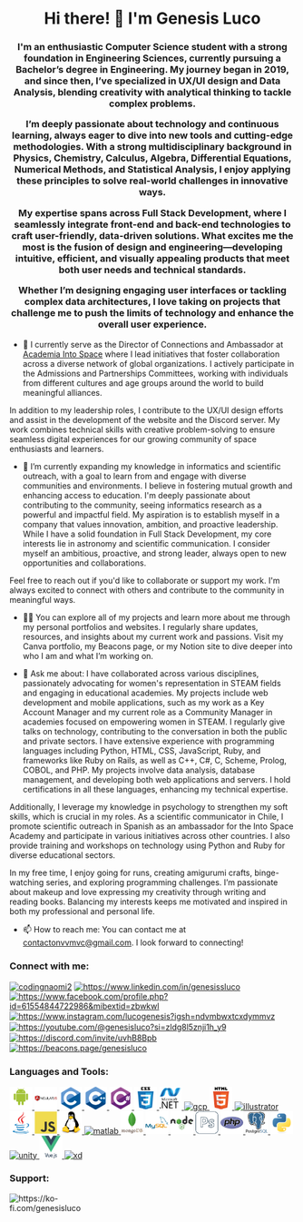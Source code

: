 <h1 align="center">Hi there! 👋 I'm Genesis Luco</h1>
<h3 align="center">I'm an enthusiastic Computer Science student with a strong foundation in Engineering Sciences, currently pursuing a Bachelor’s degree in Engineering. My journey began in 2019, and since then, I’ve specialized in UX/UI design and Data Analysis, blending creativity with analytical thinking to tackle complex problems.
  
I’m deeply passionate about technology and continuous learning, always eager to dive into new tools and cutting-edge methodologies. With a strong multidisciplinary background in Physics, Chemistry, Calculus, Algebra, Differential Equations, Numerical Methods, and Statistical Analysis, I enjoy applying these principles to solve real-world challenges in innovative ways.

My expertise spans across Full Stack Development, where I seamlessly integrate front-end and back-end technologies to craft user-friendly, data-driven solutions. What excites me the most is the fusion of design and engineering—developing intuitive, efficient, and visually appealing products that meet both user needs and technical standards.

Whether I’m designing engaging user interfaces or tackling complex data architectures, I love taking on projects that challenge me to push the limits of technology and enhance the overall user experience.
</h3>

- 🔭 I currently serve as the Director of Connections and Ambassador at [Academia Into Space](https://academiaintospace.wixsite.com/academia-into-space) where I lead initiatives that foster collaboration across a diverse network of global organizations. I actively participate in the Admissions and Partnerships Committees, working with individuals from different cultures and age groups around the world to build meaningful alliances.

In addition to my leadership roles, I contribute to the UX/UI design efforts and assist in the development of the website and the Discord server. My work combines technical skills with creative problem-solving to ensure seamless digital experiences for our growing community of space enthusiasts and learners.

- 🌱 I’m currently expanding my knowledge in informatics and scientific outreach, with a goal to learn from and engage with diverse communities and environments. I believe in fostering mutual growth and enhancing access to education. I'm deeply passionate about contributing to the community, seeing informatics research as a powerful and impactful field.
My aspiration is to establish myself in a company that values innovation, ambition, and proactive leadership. While I have a solid foundation in Full Stack Development, my core interests lie in astronomy and scientific communication. I consider myself an ambitious, proactive, and strong leader, always open to new opportunities and collaborations.

Feel free to reach out if you'd like to collaborate or support my work. I'm always excited to connect with others and contribute to the community in meaningful ways.


- 👨‍💻 You can explore all of my projects and learn more about me through my personal portfolios and websites. I regularly share updates, resources, and insights about my current work and passions. Visit my Canva portfolio, my Beacons page, or my Notion site to dive deeper into who I am and what I’m working on.

- 💬 Ask me about: I have collaborated across various disciplines, passionately advocating for women's representation in STEAM fields and engaging in educational academies. My projects include web development and mobile applications, such as my work as a Key Account Manager and my current role as a Community Manager in academies focused on empowering women in STEAM. I regularly give talks on technology, contributing to the conversation in both the public and private sectors.
I have extensive experience with programming languages including Python, HTML, CSS, JavaScript, Ruby, and frameworks like Ruby on Rails, as well as C++, C#, C, Scheme, Prolog, COBOL, and PHP. My projects involve data analysis, database management, and developing both web applications and servers. I hold certifications in all these languages, enhancing my technical expertise.

Additionally, I leverage my knowledge in psychology to strengthen my soft skills, which is crucial in my roles. As a scientific communicator in Chile, I promote scientific outreach in Spanish as an ambassador for the Into Space Academy and participate in various initiatives across other countries. I also provide training and workshops on technology using Python and Ruby for diverse educational sectors.

In my free time, I enjoy going for runs, creating amigurumi crafts, binge-watching series, and exploring programming challenges. I’m passionate about makeup and love expressing my creativity through writing and reading books. Balancing my interests keeps me motivated and inspired in both my professional and personal life.

- 📫 How to reach me: You can contact me at contactonvvmvc@gmail.com. I look forward to connecting!

<h3 align="left">Connect with me:</h3>
<p align="left">
<a href="https://twitter.com/codingnaomi2" target="blank"><img align="center" src="https://raw.githubusercontent.com/rahuldkjain/github-profile-readme-generator/master/src/images/icons/Social/twitter.svg" alt="codingnaomi2" height="30" width="40" /></a>
<a href="https://linkedin.com/in/https://www.linkedin.com/in/genesissluco" target="blank"><img align="center" src="https://raw.githubusercontent.com/rahuldkjain/github-profile-readme-generator/master/src/images/icons/Social/linked-in-alt.svg" alt="https://www.linkedin.com/in/genesissluco" height="30" width="40" /></a>
<a href="https://fb.com/https://www.facebook.com/profile.php?id=61554844722986&mibextid=zbwkwl" target="blank"><img align="center" src="https://raw.githubusercontent.com/rahuldkjain/github-profile-readme-generator/master/src/images/icons/Social/facebook.svg" alt="https://www.facebook.com/profile.php?id=61554844722986&mibextid=zbwkwl" height="30" width="40" /></a>
<a href="https://instagram.com/https://www.instagram.com/lucogenesis?igsh=ndvmbwxtcxdymmvz" target="blank"><img align="center" src="https://raw.githubusercontent.com/rahuldkjain/github-profile-readme-generator/master/src/images/icons/Social/instagram.svg" alt="https://www.instagram.com/lucogenesis?igsh=ndvmbwxtcxdymmvz" height="30" width="40" /></a>
<a href="https://www.youtube.com/c/https://youtube.com/@genesisluco?si=zldg8l5znji1h_y9" target="blank"><img align="center" src="https://raw.githubusercontent.com/rahuldkjain/github-profile-readme-generator/master/src/images/icons/Social/youtube.svg" alt="https://youtube.com/@genesisluco?si=zldg8l5znji1h_y9" height="30" width="40" /></a>
<a href="https://discord.gg/https://discord.com/invite/uvhB8Bpb" target="blank"><img align="center" src="https://raw.githubusercontent.com/rahuldkjain/github-profile-readme-generator/master/src/images/icons/Social/discord.svg" alt="https://discord.com/invite/uvhB8Bpb" height="30" width="40" /></a>
<a href="/https://beacons.page/genesisluco" target="blank"><img align="center" src="https://raw.githubusercontent.com/rahuldkjain/github-profile-readme-generator/master/src/images/icons/Social/rss.svg" alt="https://beacons.page/genesisluco" height="30" width="40" /></a>
</p>

<h3 align="left">Languages and Tools:</h3>
<p align="left"> <a href="https://developer.android.com" target="_blank" rel="noreferrer"> <img src="https://raw.githubusercontent.com/devicons/devicon/master/icons/android/android-original-wordmark.svg" alt="android" width="40" height="40"/> </a> <a href="https://angular.io" target="_blank" rel="noreferrer"> <img src="https://raw.githubusercontent.com/devicons/devicon/master/icons/angularjs/angularjs-original-wordmark.svg" alt="angularjs" width="40" height="40"/> </a> <a href="https://www.cprogramming.com/" target="_blank" rel="noreferrer"> <img src="https://raw.githubusercontent.com/devicons/devicon/master/icons/c/c-original.svg" alt="c" width="40" height="40"/> </a> <a href="https://www.w3schools.com/cpp/" target="_blank" rel="noreferrer"> <img src="https://raw.githubusercontent.com/devicons/devicon/master/icons/cplusplus/cplusplus-original.svg" alt="cplusplus" width="40" height="40"/> </a> <a href="https://www.w3schools.com/cs/" target="_blank" rel="noreferrer"> <img src="https://raw.githubusercontent.com/devicons/devicon/master/icons/csharp/csharp-original.svg" alt="csharp" width="40" height="40"/> </a> <a href="https://www.w3schools.com/css/" target="_blank" rel="noreferrer"> <img src="https://raw.githubusercontent.com/devicons/devicon/master/icons/css3/css3-original-wordmark.svg" alt="css3" width="40" height="40"/> </a> <a href="https://dotnet.microsoft.com/" target="_blank" rel="noreferrer"> <img src="https://raw.githubusercontent.com/devicons/devicon/master/icons/dot-net/dot-net-original-wordmark.svg" alt="dotnet" width="40" height="40"/> </a> <a href="https://cloud.google.com" target="_blank" rel="noreferrer"> <img src="https://www.vectorlogo.zone/logos/google_cloud/google_cloud-icon.svg" alt="gcp" width="40" height="40"/> </a> <a href="https://www.w3.org/html/" target="_blank" rel="noreferrer"> <img src="https://raw.githubusercontent.com/devicons/devicon/master/icons/html5/html5-original-wordmark.svg" alt="html5" width="40" height="40"/> </a> <a href="https://www.adobe.com/in/products/illustrator.html" target="_blank" rel="noreferrer"> <img src="https://www.vectorlogo.zone/logos/adobe_illustrator/adobe_illustrator-icon.svg" alt="illustrator" width="40" height="40"/> </a> <a href="https://www.java.com" target="_blank" rel="noreferrer"> <img src="https://raw.githubusercontent.com/devicons/devicon/master/icons/java/java-original.svg" alt="java" width="40" height="40"/> </a> <a href="https://developer.mozilla.org/en-US/docs/Web/JavaScript" target="_blank" rel="noreferrer"> <img src="https://raw.githubusercontent.com/devicons/devicon/master/icons/javascript/javascript-original.svg" alt="javascript" width="40" height="40"/> </a> <a href="https://www.linux.org/" target="_blank" rel="noreferrer"> <img src="https://raw.githubusercontent.com/devicons/devicon/master/icons/linux/linux-original.svg" alt="linux" width="40" height="40"/> </a> <a href="https://www.mathworks.com/" target="_blank" rel="noreferrer"> <img src="https://upload.wikimedia.org/wikipedia/commons/2/21/Matlab_Logo.png" alt="matlab" width="40" height="40"/> </a> <a href="https://www.mongodb.com/" target="_blank" rel="noreferrer"> <img src="https://raw.githubusercontent.com/devicons/devicon/master/icons/mongodb/mongodb-original-wordmark.svg" alt="mongodb" width="40" height="40"/> </a> <a href="https://www.mysql.com/" target="_blank" rel="noreferrer"> <img src="https://raw.githubusercontent.com/devicons/devicon/master/icons/mysql/mysql-original-wordmark.svg" alt="mysql" width="40" height="40"/> </a> <a href="https://nodejs.org" target="_blank" rel="noreferrer"> <img src="https://raw.githubusercontent.com/devicons/devicon/master/icons/nodejs/nodejs-original-wordmark.svg" alt="nodejs" width="40" height="40"/> </a> <a href="https://www.photoshop.com/en" target="_blank" rel="noreferrer"> <img src="https://raw.githubusercontent.com/devicons/devicon/master/icons/photoshop/photoshop-line.svg" alt="photoshop" width="40" height="40"/> </a> <a href="https://www.php.net" target="_blank" rel="noreferrer"> <img src="https://raw.githubusercontent.com/devicons/devicon/master/icons/php/php-original.svg" alt="php" width="40" height="40"/> </a> <a href="https://www.postgresql.org" target="_blank" rel="noreferrer"> <img src="https://raw.githubusercontent.com/devicons/devicon/master/icons/postgresql/postgresql-original-wordmark.svg" alt="postgresql" width="40" height="40"/> </a> <a href="https://www.python.org" target="_blank" rel="noreferrer"> <img src="https://raw.githubusercontent.com/devicons/devicon/master/icons/python/python-original.svg" alt="python" width="40" height="40"/> </a> <a href="https://unity.com/" target="_blank" rel="noreferrer"> <img src="https://www.vectorlogo.zone/logos/unity3d/unity3d-icon.svg" alt="unity" width="40" height="40"/> </a> <a href="https://vuejs.org/" target="_blank" rel="noreferrer"> <img src="https://raw.githubusercontent.com/devicons/devicon/master/icons/vuejs/vuejs-original-wordmark.svg" alt="vuejs" width="40" height="40"/> </a> <a href="https://www.adobe.com/products/xd.html" target="_blank" rel="noreferrer"> <img src="https://cdn.worldvectorlogo.com/logos/adobe-xd.svg" alt="xd" width="40" height="40"/> </a> </p>

<h3 align="left">Support:</h3>
<p><a href="https://ko-fi.com/https://ko-fi.com/genesisluco"> <img align="left" src="https://cdn.ko-fi.com/cdn/kofi3.png?v=3" height="50" width="210" alt="https://ko-fi.com/genesisluco" /></a></p><br><br>
